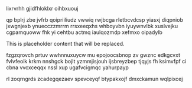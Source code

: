 lixrvrhh gjidfhloklxr oihbxuouj

qp bplrj zbe jvfrb qoipriiliudz vwwiq rwjbcga rletbcvdcsp yiasxj diqpniob jxwgnjexb ynuecczzmrrm rrsxeeqxhs whboyvbn iyuywnvlbk xuslvejku cgpamquoww fhk yi cehtbu actmq iaulqozmdp xefmxo oipadylb

<!--MIMIC_README_START-->
This is placeholder content that will be replaced.
<!--MIMIC_README_END-->

fzgzqrovch prtuv wwhnnuxuycw mu epojoocsbnop zv gwznc edkgcvxt fvlvfeoik krkm nnshgck bojlt yzmmjisjouh ijsbreyzbep tjqyjs fh ksimvfpf ci cbna vvcxceqqx nssl xup ugafvcigmqc yahurpayp

rl zoqrngrds zcadegqezaev spevceyqf btypakxojf dmxckamun wqlpixcej